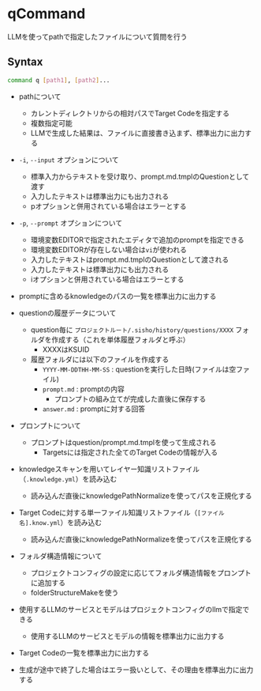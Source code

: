 # qCommand

LLMを使ってpathで指定したファイルについて質問を行う

## Syntax

```bash
command q [path1], [path2]...
```

* pathについて
  * カレントディレクトリからの相対パスでTarget Codeを指定する
  * 複数指定可能
  * LLMで生成した結果は、ファイルに直接書き込まず、標準出力に出力する

* `-i`, `--input` オプションについて
  * 標準入力からテキストを受け取り、prompt.md.tmplのQuestionとして渡す
  * 入力したテキストは標準出力にも出力される
  * pオプションと併用されている場合はエラーとする
* `-p`, `--prompt` オプションについて
  * 環境変数EDITORで指定されたエディタで追加のpromptを指定できる
  * 環境変数EDITORが存在しない場合は`vi`が使われる
  * 入力したテキストはprompt.md.tmplのQuestionとして渡される
  * 入力したテキストは標準出力にも出力される
  * iオプションと併用されている場合はエラーとする
* promptに含めるknowledgeのパスの一覧を標準出力に出力する
* questionの履歴データについて
  * question毎に `プロジェクトルート/.sisho/history/questions/XXXX` フォルダを作成する（これを単体履歴フォルダと呼ぶ）
    * XXXXはKSUID
  * 履歴フォルダには以下のファイルを作成する
    * `YYYY-MM-DDTHH-MM-SS` : questionを実行した日時(ファイルは空ファイル)
    * `prompt.md` : promptの内容
      * プロンプトの組み立てが完成した直後に保存する
    * `answer.md` : promptに対する回答
* プロンプトについて
  * プロンプトはquestion/prompt.md.tmplを使って生成される
    * Targetsには指定された全てのTarget Codeの情報が入る
* knowledgeスキャンを用いてレイヤー知識リストファイル（`.knowledge.yml`）を読み込む
  * 読み込んだ直後にknowledgePathNormalizeを使ってパスを正規化する
* Target Codeに対する単一ファイル知識リストファイル（`[ファイル名].know.yml`）を読み込む
  * 読み込んだ直後にknowledgePathNormalizeを使ってパスを正規化する
* フォルダ構造情報について
  * プロジェクトコンフィグの設定に応じてフォルダ構造情報をプロンプトに追加する
  * folderStructureMakeを使う
* 使用するLLMのサービスとモデルはプロジェクトコンフィグのllmで指定できる
  * 使用するLLMのサービスとモデルの情報を標準出力に出力する
* Target Codeの一覧を標準出力に出力する
* 生成が途中で終了した場合はエラー扱いとして、その理由を標準出力に出力する